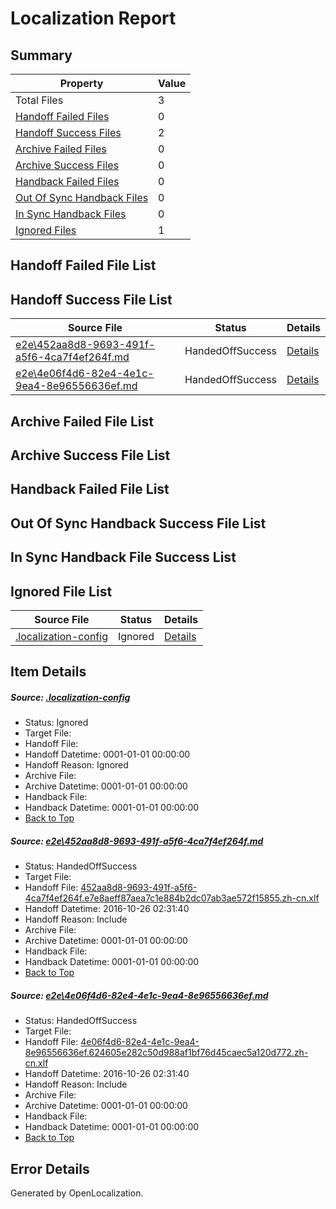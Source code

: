 # <a name='report-top'></a> Localization Report

## Summary
 Property | Value 
 -------- | ----- 
 Total Files | 3
[ Handoff Failed Files ](#handoff-failed-list)| 0
[ Handoff Success Files ](#handoff-success-list)| 2
[ Archive Failed Files ](#archive-failed-list)| 0
[ Archive Success Files ](#archive-success-list)| 0
[ Handback Failed Files ](#handback-failed-list)| 0
[ Out Of Sync Handback Files ](#outofsync-handback-success-list)| 0
[ In Sync Handback Files ](#insync-handback-success-list)| 0
[ Ignored Files ](#ignored-list)| 1

## <a name='handoff-failed-list'></a> Handoff Failed File List

## <a name='handoff-success-list'></a> Handoff Success File List
 Source File | Status | Details 
 ----------- | ------ | ------- 
 [e2e\452aa8d8-9693-491f-a5f6-4ca7f4ef264f.md](https://github.com/OpenLocalizationTestOrg/ol-test0/blob/88890f5906451a52de5e915abb1cc09cb2ce234f/e2e/452aa8d8-9693-491f-a5f6-4ca7f4ef264f.md) | HandedOffSuccess | [Details](#63314e8df2f9a41af69987ea0dc18df2e2432b261)
 [e2e\4e06f4d6-82e4-4e1c-9ea4-8e96556636ef.md](https://github.com/OpenLocalizationTestOrg/ol-test0/blob/88890f5906451a52de5e915abb1cc09cb2ce234f/e2e/4e06f4d6-82e4-4e1c-9ea4-8e96556636ef.md) | HandedOffSuccess | [Details](#0a1e115f6783412782e2ca48228da8e69df225752)

## <a name='archive-failed-list'></a> Archive Failed File List

## <a name='archive-success-list'></a> Archive Success File List

## <a name='handback-failed-list'></a> Handback Failed File List

## <a name='outofsync-handback-success-list'></a> Out Of Sync Handback Success File List

## <a name='insync-handback-success-list'></a> In Sync Handback File Success List

## <a name='ignored-list'></a> Ignored File List
 Source File | Status | Details 
 ----------- | ------ | ------- 
 [.localization-config](https://github.com/OpenLocalizationTestOrg/ol-test0/blob/88890f5906451a52de5e915abb1cc09cb2ce234f/.localization-config) | Ignored | [Details](#c268a05ecaa7ec85942ed632c29928ee5bd6da8d0)

## Item Details
##### <a name='c268a05ecaa7ec85942ed632c29928ee5bd6da8d0'></a> Source: [.localization-config](https://github.com/OpenLocalizationTestOrg/ol-test0/blob/88890f5906451a52de5e915abb1cc09cb2ce234f/.localization-config)
* Status: Ignored
* Target File: 
* Handoff File: 
* Handoff Datetime: 0001-01-01 00:00:00
* Handoff Reason: Ignored
* Archive File: 
* Archive Datetime: 0001-01-01 00:00:00
* Handback File: 
* Handback Datetime: 0001-01-01 00:00:00
* [Back to Top](#report-top)

##### <a name='63314e8df2f9a41af69987ea0dc18df2e2432b261'></a> Source: [e2e\452aa8d8-9693-491f-a5f6-4ca7f4ef264f.md](https://github.com/OpenLocalizationTestOrg/ol-test0/blob/88890f5906451a52de5e915abb1cc09cb2ce234f/e2e/452aa8d8-9693-491f-a5f6-4ca7f4ef264f.md)
* Status: HandedOffSuccess
* Target File: 
* Handoff File: [452aa8d8-9693-491f-a5f6-4ca7f4ef264f.e7e8aeff87aea7c1e884b2dc07ab3ae572f15855.zh-cn.xlf](https://github.com/OpenLocalizationTestOrg/ol-test0-handoff/blob/2260f4e50dc5810f2e53130cba3965a70a3954c3/ol-handoff/OpenLocalizationTestOrg/ol-test0-zhcn/shujia/ht/452aa8d8-9693-491f-a5f6-4ca7f4ef264f.e7e8aeff87aea7c1e884b2dc07ab3ae572f15855.zh-cn.xlf)
* Handoff Datetime: 2016-10-26 02:31:40
* Handoff Reason: Include
* Archive File: 
* Archive Datetime: 0001-01-01 00:00:00
* Handback File: 
* Handback Datetime: 0001-01-01 00:00:00
* [Back to Top](#report-top)

##### <a name='0a1e115f6783412782e2ca48228da8e69df225752'></a> Source: [e2e\4e06f4d6-82e4-4e1c-9ea4-8e96556636ef.md](https://github.com/OpenLocalizationTestOrg/ol-test0/blob/88890f5906451a52de5e915abb1cc09cb2ce234f/e2e/4e06f4d6-82e4-4e1c-9ea4-8e96556636ef.md)
* Status: HandedOffSuccess
* Target File: 
* Handoff File: [4e06f4d6-82e4-4e1c-9ea4-8e96556636ef.624605e282c50d988af1bf76d45caec5a120d772.zh-cn.xlf](https://github.com/OpenLocalizationTestOrg/ol-test0-handoff/blob/2260f4e50dc5810f2e53130cba3965a70a3954c3/ol-handoff/OpenLocalizationTestOrg/ol-test0-zhcn/shujia/ht/4e06f4d6-82e4-4e1c-9ea4-8e96556636ef.624605e282c50d988af1bf76d45caec5a120d772.zh-cn.xlf)
* Handoff Datetime: 2016-10-26 02:31:40
* Handoff Reason: Include
* Archive File: 
* Archive Datetime: 0001-01-01 00:00:00
* Handback File: 
* Handback Datetime: 0001-01-01 00:00:00
* [Back to Top](#report-top)


## Error Details

Generated by OpenLocalization.
